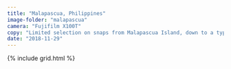 ```yaml
---
title: "Malapascua, Philippines"
image-folder: "malapascua"
camera: "Fujifilm X100T"
copy: "Limited selection on snaps from Malapascua Island, down to a typhoon grounding us for a few days while it passed and also as we spent most of our time under water diving!"
date: "2018-11-29"
---
```


{% include grid.html %}